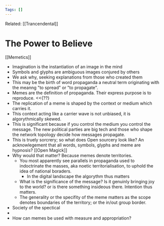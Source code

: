 ```yaml
---
Tags: []
---
```

Related: [[Trancendental]]
# The Power to Believe
[[Memetics]]
- Imagination is the instantiation of an image in the mind
- Symbols and glyphs are ambiguous images conjured by others
- We ask why, seeking explanations from those who created them
- This may be the birth of word propaganda a neutral term originating with the meanng "to spread" or "to propagate".
- Memes are the definition of propaganda. Their express purpose is to reproduce. <<{??}
- The replication of a meme is shaped by the context or medium 		which carries it. 
- This context acting like a carrier wave is not unbiased, it is algorythmically skewed. 
- This is significant because if you control the medium you control the message. The new political parties are big tech and those who shape the network topology decide how messages propagate. 
- This is truely sorcrery; so what does Open sourcery look like? An acknowlegement that all words, symbols, glyphs and meme are hypnosis? [[Open Magick]]
- Why would that matter? Because memes denote territories. 
	- You most apparently see parallels in propaganda used to indoctrinate the masses, aka noetic territorialisation, to uphold the idea of national boraders.  
		- In the digital landscape the algorythm thus matters
	- What is the significance of the message? Is it genuinly bringing joy to the world? or is there something insideous there. Intention thus matters. 
	- The generality or the specifity of the meme matters as the scope denotes boundaries of the territory; or the in/out group border.
- Society of the spectical
- 
- How can memes be used with measure and appropriation?


